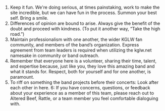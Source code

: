 1. Keep it fun. We're doing serious, at times painstaking, work to make the site incredible, but we can have fun in the process. Summon your best self. Bring a smile.
2. Differences of opinion are bound to arise. Always give the benefit of the doubt and proceed with kindness. (To put it another way, “Take the high road.”)
3. Maintain professionalism with one another, the wider KGLW fan community, and members of the band’s organization. Express agreement from team leaders is required when utilizing the kglw.net namesake in community or band outreach.
4. Remember that everyone here is a volunteer, sharing their time, talent, and expertise because, just like you, they love this amazing band and what it stands for. Respect, both for yourself and for one another, is paramount.
5. To riff on something the band projects before their concerts: Look after each other in here.
6: If you have concerns, questions, or feedback about your experience as a member of this team, please reach out to Altered Beef, Rattle, or a team member you feel comfortable dialoguing with. 

